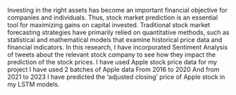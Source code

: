 Investing in the right assets has become an important financial objective for companies and individuals. Thus, stock market prediction is an 
essential tool for maximizing gains on capital invested. 
Traditional stock market forecasting strategies have primarily relied on quantitative methods, such as statistical and mathematical models that 
examine historical price data and financial indicators.
In this research, I have incorporated Sentiment Analysis of tweets about the relevant stock company to see how they impact the prediction of 
the stock prices.
I have used Apple stock price data for my project
I have used 2 batches of Apple data
From 2016 to 2020
And from 2021 to 2023
I have predicted the ‘adjusted closing’ price of Apple stock in my 
LSTM models.
